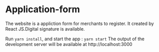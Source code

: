 

# Application-form
The website is a appliction form for merchants to register. It created by React JS.Digital signature is available. 

Run ```yarn install```, and start the app :
```yarn start```
The output of the development server will be available at http://localhost:3000





